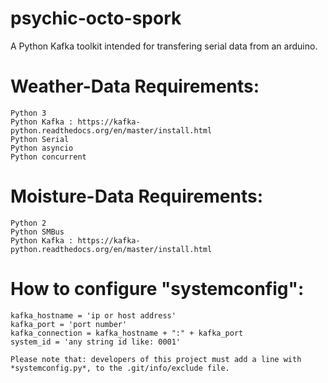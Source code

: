 # psychic-octo-spork
A Python Kafka toolkit intended for transfering serial data from an arduino.

# Weather-Data Requirements:
```
Python 3
Python Kafka : https://kafka-python.readthedocs.org/en/master/install.html
Python Serial
Python asyncio
Python concurrent
```

# Moisture-Data Requirements:
```
Python 2
Python SMBus
Python Kafka : https://kafka-python.readthedocs.org/en/master/install.html
```

# How to configure "systemconfig":
```
kafka_hostname = 'ip or host address'
kafka_port = 'port number'
kafka_connection = kafka_hostname + ":" + kafka_port
system_id = 'any string id like: 0001'

Please note that: developers of this project must add a line with *systemconfig.py*, to the .git/info/exclude file.
```
